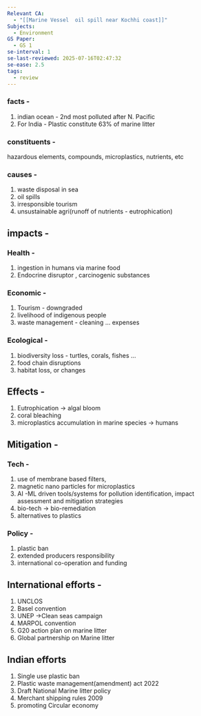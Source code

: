 ```yaml
---
Relevant CA:
  - "[[Marine Vessel  oil spill near Kochhi coast]]"
Subjects:
  - Environment
GS Paper:
  - GS 1
se-interval: 1
se-last-reviewed: 2025-07-16T02:47:32
se-ease: 2.5
tags:
  - review
---
```

### facts -

1. indian ocean - 2nd most polluted after N. Pacific
2. For India - Plastic constitute 63% of marine litter

  

### constituents -

hazardous elements, compounds, microplastics, nutrients, etc

  

### causes -

1. waste disposal in sea
2. oil spills
3. irresponsible tourism
4. unsustainable agri(runoff of nutrients - eutrophication)

  

## impacts -

### Health -

1. ingestion in humans via marine food
2. Endocrine disruptor , carcinogenic substances

  

### Economic -

1. Tourism - downgraded
2. livelihood of indigenous people
3. waste management - cleaning … expenses

  

### Ecological -

1. biodiversity loss - turtles, corals, fishes …
2. food chain disruptions
3. habitat loss, or changes

  

## Effects -

1. Eutrophication → algal bloom
2. coral bleaching
3. microplastics accumulation in marine species → humans

  

## Mitigation -

### Tech -

1. use of membrane based filters,
2. magnetic nano particles for microplastics
3. AI -ML driven tools/systems for pollution identification, impact assessment and mitigation strategies
4. bio-tech → bio-remediation
5. alternatives to plastics

  

### Policy -

1. plastic ban
2. extended producers responsibility
3. international co-operation and funding

  

## International efforts -

1. UNCLOS
2. Basel convention
3. UNEP →Clean seas campaign
4. MARPOL convention
5. G20 action plan on marine litter
6. Global partnership on Marine litter

  

## Indian efforts

1. Single use plastic ban
2. Plastic waste management(amendment) act 2022
3. Draft National Marine litter policy
4. Merchant shipping rules 2009
5. promoting Circular economy